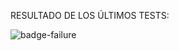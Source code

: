 RESULTADO DE LOS ÚLTIMOS TESTS:
<!---Start place for the badge -->
![badge-failure](https://img.shields.io/badge/test-failure-red)
<!---End place for the badge -->
